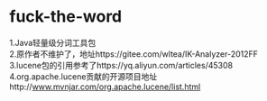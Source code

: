 # fuck-the-word
1.Java轻量级分词工具包<br>
2.原作者不维护了，地址https://gitee.com/wltea/IK-Analyzer-2012FF<br>
3.lucene包的引用参考了https://yq.aliyun.com/articles/45308<br>
4.org.apache.lucene贡献的开源项目地址http://www.mvnjar.com/org.apache.lucene/list.html<br>

